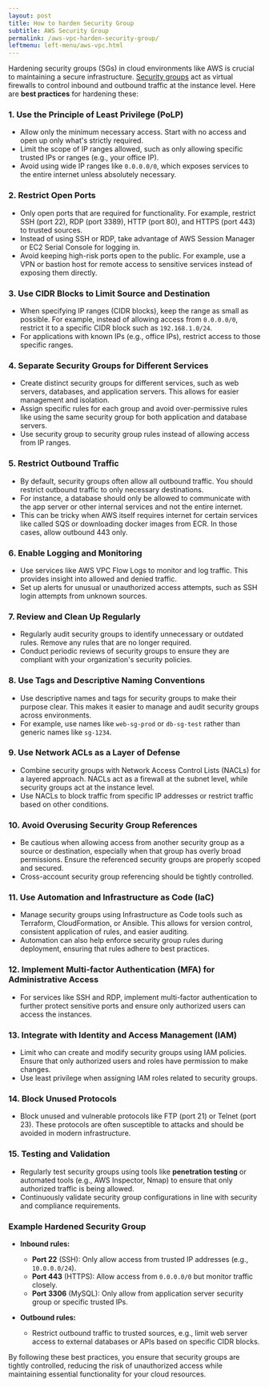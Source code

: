 ```yaml
---
layout: post
title: How to harden Security Group 
subtitle: AWS Security Group
permalink: /aws-vpc-harden-security-group/
leftmenu: left-menu/aws-vpc.html
---
```


Hardening security groups (SGs) in cloud environments like AWS is crucial to maintaining a secure infrastructure. [Security groups](/aws-vpc-security-group-security/) act as virtual firewalls to control inbound and outbound traffic at the instance level. Here are **best practices** for hardening these:

### 1. Use the Principle of Least Privilege (PoLP)
   - Allow only the minimum necessary access. Start with no access and open up only what's strictly required.
   - Limit the scope of IP ranges allowed, such as only allowing specific trusted IPs or ranges (e.g., your office IP).
   - Avoid using wide IP ranges like `0.0.0.0/0`, which exposes services to the entire internet unless absolutely necessary.

### 2. Restrict Open Ports
   - Only open ports that are required for functionality. For example, restrict SSH (port 22), RDP (port 3389), HTTP (port 80), and HTTPS (port 443) to trusted sources.
   - Instead of using SSH or RDP, take advantage of AWS Session Manager or EC2 Serial Console for logging in.
   - Avoid keeping high-risk ports open to the public. For example, use a VPN or bastion host for remote access to sensitive services instead of exposing them directly.

### 3. Use CIDR Blocks to Limit Source and Destination
   - When specifying IP ranges (CIDR blocks), keep the range as small as possible. For example, instead of allowing access from `0.0.0.0/0`, restrict it to a specific CIDR block such as `192.168.1.0/24`.
   - For applications with known IPs (e.g., office IPs), restrict access to those specific ranges.

### 4. Separate Security Groups for Different Services
   - Create distinct security groups for different services, such as web servers, databases, and application servers. This allows for easier management and isolation.
   - Assign specific rules for each group and avoid over-permissive rules like using the same security group for both application and database servers.
   - Use security group to security group rules instead of allowing access from IP ranges.

### 5. Restrict Outbound Traffic
   - By default, security groups often allow all outbound traffic. You should restrict outbound traffic to only necessary destinations.
   - For instance, a database should only be allowed to communicate with the app server or other internal services and not the entire internet.
   - This can be tricky when AWS itself requires internet for certain services like called SQS or downloading docker images from ECR. In those cases, allow outbound 443 only.

### 6. Enable Logging and Monitoring
   - Use services like AWS VPC Flow Logs to monitor and log traffic. This provides insight into allowed and denied traffic.
   - Set up alerts for unusual or unauthorized access attempts, such as SSH login attempts from unknown sources.

### 7. Review and Clean Up Regularly
   - Regularly audit security groups to identify unnecessary or outdated rules. Remove any rules that are no longer required.
   - Conduct periodic reviews of security groups to ensure they are compliant with your organization's security policies.

### 8. Use Tags and Descriptive Naming Conventions
   - Use descriptive names and tags for security groups to make their purpose clear. This makes it easier to manage and audit security groups across environments.
   - For example, use names like `web-sg-prod` or `db-sg-test` rather than generic names like `sg-1234`.

### 9. Use Network ACLs as a Layer of Defense
   - Combine security groups with Network Access Control Lists (NACLs) for a layered approach. NACLs act as a firewall at the subnet level, while security groups act at the instance level.
   - Use NACLs to block traffic from specific IP addresses or restrict traffic based on other conditions.

### 10. Avoid Overusing Security Group References
   - Be cautious when allowing access from another security group as a source or destination, especially when that group has overly broad permissions. Ensure the referenced security groups are properly scoped and secured.
   - Cross-account security group referencing should be tightly controlled.

### 11. Use Automation and Infrastructure as Code (IaC)
   - Manage security groups using Infrastructure as Code tools such as Terraform, CloudFormation, or Ansible. This allows for version control, consistent application of rules, and easier auditing.
   - Automation can also help enforce security group rules during deployment, ensuring that rules adhere to best practices.

### 12. Implement Multi-factor Authentication (MFA) for Administrative Access
   - For services like SSH and RDP, implement multi-factor authentication to further protect sensitive ports and ensure only authorized users can access the instances.

### 13. Integrate with Identity and Access Management (IAM)
   - Limit who can create and modify security groups using IAM policies. Ensure that only authorized users and roles have permission to make changes.
   - Use least privilege when assigning IAM roles related to security groups.

### 14. Block Unused Protocols
   - Block unused and vulnerable protocols like FTP (port 21) or Telnet (port 23). These protocols are often susceptible to attacks and should be avoided in modern infrastructure.

### 15. Testing and Validation
   - Regularly test security groups using tools like **penetration testing** or automated tools (e.g., AWS Inspector, Nmap) to ensure that only authorized traffic is being allowed.
   - Continuously validate security group configurations in line with security and compliance requirements.

### Example Hardened Security Group
- **Inbound rules:**
  - **Port 22** (SSH): Only allow access from trusted IP addresses (e.g., `10.0.0.0/24`).
  - **Port 443** (HTTPS): Allow access from `0.0.0.0/0` but monitor traffic closely.
  - **Port 3306** (MySQL): Only allow from application server security group or specific trusted IPs.
  
- **Outbound rules:**
  - Restrict outbound traffic to trusted sources, e.g., limit web server access to external databases or APIs based on specific CIDR blocks.

By following these best practices, you ensure that security groups are tightly controlled, reducing the risk of unauthorized access while maintaining essential functionality for your cloud resources.